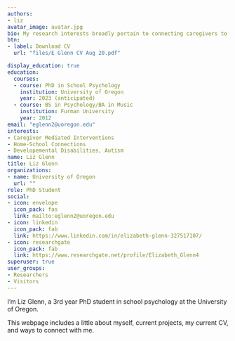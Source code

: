 ```yaml
---
authors:
- liz
avatar_image: avatar.jpg
bio: My research interests broadly pertain to connecting caregivers to resources that allow their children with neurodevelopmental disabilities to succeed in academic settings. 
btn:
- label: Download CV
  url: "files/E Glenn CV Aug 20.pdf"

display_education: true
education:
  courses:
  - course: PhD in School Psychology
    institution: University of Oregon
    year: 2023 (anticipated)
  - course: BS in Psychology/BA in Music
    institution: Furman University
    year: 2012
email: "eglenn2@uoregon.edu"
interests:
- Caregiver Mediated Interventions
- Home-School Connections
- Developemental Disabilities, Autism
name: Liz Glenn
title: Liz Glenn
organizations:
- name: University of Oregon
  url: ""
role: PhD Student
social:
- icon: envelope
  icon_pack: fas
  link: mailto:eglenn2@uoregon.edu
- icon: linkedin
  icon_pack: fab
  link: https://www.linkedin.com/in/elizabeth-glenn-327517107/
- icon: researchgate
  icon_pack: fab
  link: https://www.researchgate.net/profile/Elizabeth_Glenn4
superuser: true
user_groups:
- Researchers
- Visitors
---
```


I’m Liz Glenn, a 3rd year PhD student in school psychology at the University of Oregon.

This webpage includes a little about myself, current projects, my current CV, and ways to connect with me.